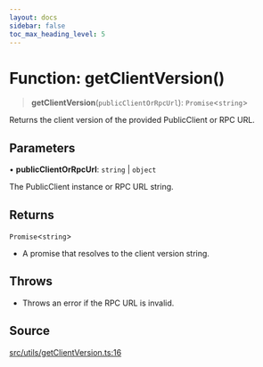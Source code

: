 ```yaml
---
layout: docs
sidebar: false
toc_max_heading_level: 5
---
```


# Function: getClientVersion()

> **getClientVersion**(`publicClientOrRpcUrl`): `Promise`\<`string`\>

Returns the client version of the provided PublicClient or RPC URL.

## Parameters

• **publicClientOrRpcUrl**: `string` \| `object`

The PublicClient instance or RPC URL string.

## Returns

`Promise`\<`string`\>

- A promise that resolves to the client version string.

## Throws

- Throws an error if the RPC URL is invalid.

## Source

[src/utils/getClientVersion.ts:16](https://github.com/anegg0/arbitrum-orbit-sdk/blob/b24cbe9cd68eb30d18566196d2c909bd4086db10/src/utils/getClientVersion.ts#L16)
